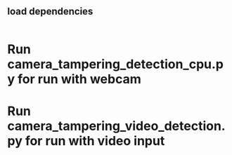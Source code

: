 ## load dependencies
``` pip install opencv-python numpy matplotlib #and "cupy" if use gpu 
```
# Run camera_tampering_detection_cpu.py for run with webcam
# Run camera_tampering_video_detection.py for run with video input
